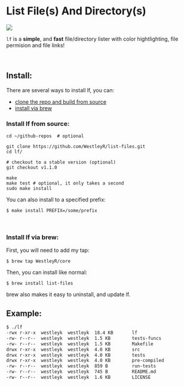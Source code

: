 # List File(s) And Directory(s)

![](https://github.com/WestleyR/list-files/workflows/list-files%20CI/badge.svg)

`lf` is a **simple**, and **fast** file/directory lister with color hightlighting, file permision and file links!

<br>

## Install:

There are several ways to install lf, you can:

 - [clone the repo and build from source](#install-lf-from-source)
 - [install via brew](#install-lf-via-brew)

### Install lf from source:

```
cd ~/github-repos  # optional

git clone https://github.com/WestleyR/list-files.git
cd lf/

# checkout to a stable version (optional)
git checkout v1.1.0

make
make test # optional, it only takes a second
sudo make install
```

You can also install to a specified prefix:

```
$ make install PREFIX=/some/prefix
```

<br>

### Install lf via brew:

First, you will need to add my tap:

```
$ brew tap WestleyR/core
```

Then, you can install like normal:

```
$ brew install list-files
```

brew also makes it easy to uninstall, and update lf.


## Example:

```bash
$ ./lf 
-rwx r-xr-x  westleyk  westleyk  18.4 KB       lf
-rw- r--r--  westleyk  westleyk  1.5 KB        tests-funcs
-rw- r--r--  westleyk  westleyk  1.5 KB        Makefile
drwx r-xr-x  westleyk  westleyk  4.0 KB        src
drwx r-xr-x  westleyk  westleyk  4.0 KB        tests
drwx r-xr-x  westleyk  westleyk  4.0 KB        pre-compiled
-rw- r--r--  westleyk  westleyk  859 B         run-tests
-rw- r--r--  westleyk  westleyk  745 B         README.md
-rw- r--r--  westleyk  westleyk  1.6 KB        LICENSE
```

<br>
